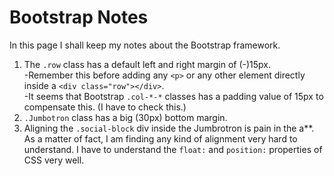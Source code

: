 # Bootstrap Notes
In this page I shall keep my notes about the Bootstrap framework.

1. The `.row` class has a default left and right margin of (-)15px.  
-Remember this before adding any `<p>` or any other element directly inside a `<div class="row"></div>`.  
-It seems that Bootstrap `.col-*-*` classes has a padding value of 15px to compensate this. (I have to check this.)  
2. `.Jumbotron` class has a big (30px) bottom margin.  
3. Aligning the `.social-block` div inside the Jumbrotron is pain in the a**. As a matter of fact, I am finding any kind of alignment very hard to understand. I have to understand the `float:` and `position:` properties of CSS very well.